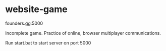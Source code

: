 # website-game
founders.gg:5000

Incomplete game. Practice of online, browser multiplayer communications.

Run start.bat to start server on port 5000
